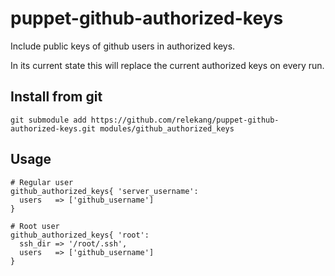 # puppet-github-authorized-keys
Include public keys of github users in authorized keys.

In its current state this will replace the current authorized keys
on every run.

## Install from git

```
git submodule add https://github.com/relekang/puppet-github-authorized-keys.git modules/github_authorized_keys
```

## Usage

```
# Regular user
github_authorized_keys{ 'server_username':
  users   => ['github_username']
}

# Root user
github_authorized_keys{ 'root':
  ssh_dir => '/root/.ssh',
  users   => ['github_username']
}
```

